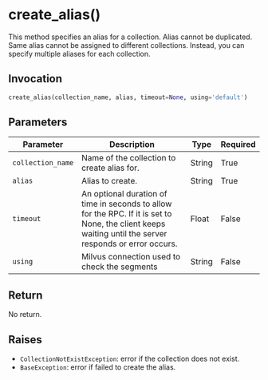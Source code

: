 # create_alias()

This method specifies an alias for a collection. Alias cannot be duplicated. Same alias cannot be assigned to different collections. Instead, you can specify multiple aliases for each collection.

## Invocation

```python
create_alias(collection_name, alias, timeout=None, using='default')
```

## Parameters

| Parameter         | Description                                                  | Type                            | Required |
| ----------------- | ------------------------------------------------------------ | ------------------------------- | -------- |
| `collection_name` | Name of the collection to create alias for.                      | String                          | True     |
| `alias`           | Alias to create.                                              | String                          | True     |
| `timeout`         | An optional duration of time in seconds to allow for the RPC. If it is set to None, the client keeps waiting until the server responds or error occurs.                                               | Float                           | False    |
| `using`           | Milvus connection used to check the segments                 | String                          | False    |


## Return

No return.

## Raises

- `CollectionNotExistException`: error if the collection does not exist.
- `BaseException`: error if failed to create the alias.